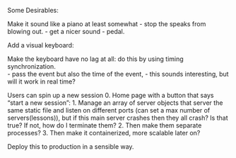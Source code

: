 Some Desirables:


Make it sound like a piano at least somewhat 
		- stop the speaks from blowing out.
		- get a nicer sound
		- pedal.

Add a visual keyboard:

Make the keyboard have no lag at all: do this by using timing synchronization.		
		- pass the event but also the time of the event,
		- this sounds interesting, but will it work in  real time?

Users can spin up a new session
		0. Home page with a button that says “start a new session”:
		1. Manage an array of server objects that server the same static file and listen on different ports (can set a max number of servers(lessons)),
			but if this main server crashes then they all crash? Is that true? If not, how do I terminate them?
		2. Then make them separate processes?
		3. Then make it containerized, more scalable later on?

Deploy this to production in a sensible way.

